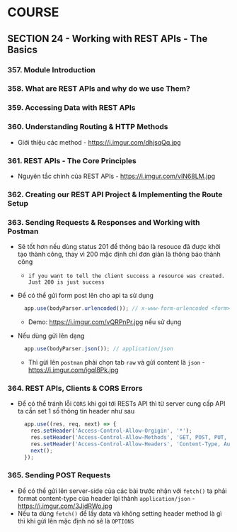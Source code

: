 # COURSE

## SECTION 24 - Working with REST APIs - The Basics

### 357. Module Introduction
### 358. What are REST APIs and why do we use Them?
### 359. Accessing Data with REST APIs

### 360. Understanding Routing & HTTP Methods

- Giới thiệu các method - https://i.imgur.com/dhjsqQq.jpg 

### 361. REST APIs - The Core Principles 

- Nguyên tắc chính của REST APIs - https://i.imgur.com/vIN68LM.jpg 

### 362. Creating our REST API Project & Implementing the Route Setup 

### 363. Sending Requests & Responses and Working with Postman

- Sẽ tốt hơn nếu dùng status 201 để thông báo là resouce đã được khởi tạo thành công, thay vì 200 mặc định chỉ đơn giản là thông báo thành công
  - `if you want to tell the client success a resource was created. Just 200 is just success`

- Để có thể gửi form post lên cho api ta sử dụng
  ```javascript
    app.use(bodyParser.urlencoded()); // x-www-form-urlencoded <form>
  ```
    - Demo: https://i.imgur.com/vQRPnPr.jpg nếu sử dụng 

- Nếu dùng gửi lên dạng
  ```javascript
    app.use(bodyParser.json()); // application/json
  ```
    - Thì gửi lên `postman` phải chọn tab `raw` và gửi content là `json` - https://i.imgur.com/igql8Pk.jpg 

### 364. REST APIs, Clients & CORS Errors

- Để có thể tránh lỗi `CORS` khi gọi tới RESTs API thì từ server cung cấp API ta cần set 1 số thông tin header như sau
  ```javascript
    app.use((res, req, next) => {
      res.setHeader('Access-Control-Allow-Orgigin', '*');
      res.setHeader('Access-Control-Allow-Methods', 'GET, POST, PUT, PATCH, DELETE');
      res.setHeader('Access-Control-Allow-Headers', 'Content-Type, Authorization');
      next();
    });
  ```

### 365. Sending POST Requests 

- Để có thể gửi lên server-side của các bài trước nhận với `fetch()` ta phải format content-type của header lại thành `application/json` - https://i.imgur.com/3JjdRWo.jpg 
- Nếu ta dùng `fetch()` để lấy data và không setting header method là gì thì khi gửi lên mặc định nó sẽ là `OPTIONS`